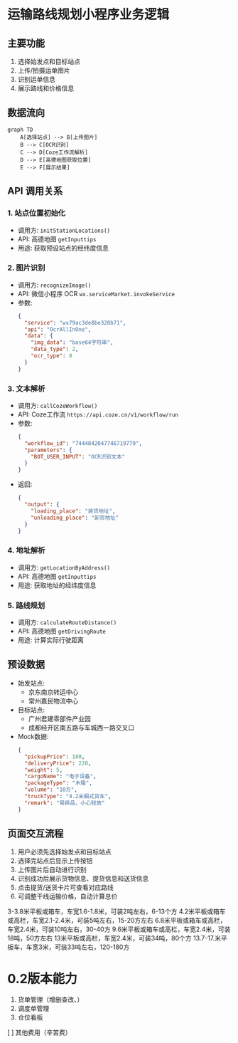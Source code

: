 
# 运输路线规划小程序业务逻辑

## 主要功能
1. 选择始发点和目标站点
2. 上传/拍摄运单图片
3. 识别运单信息
4. 展示路线和价格信息

## 数据流向
```mermaid
graph TD
    A[选择站点] --> B[上传图片]
    B --> C[OCR识别]
    C --> D[Coze工作流解析]
    D --> E[高德地图获取位置]
    E --> F[展示结果]
```

## API 调用关系

### 1. 站点位置初始化
- 调用方: `initStationLocations()`
- API: 高德地图 `getInputtips`
- 用途: 获取预设站点的经纬度信息

### 2. 图片识别
- 调用方: `recognizeImage()`
- API: 微信小程序 OCR `wx.serviceMarket.invokeService`
- 参数:
  ```json
  {
    "service": "wx79ac3de8be320b71",
    "api": "OcrAllInOne",
    "data": {
      "img_data": "base64字符串",
      "data_type": 2,
      "ocr_type": 8
    }
  }
  ```

### 3. 文本解析
- 调用方: `callCozeWorkflow()`
- API: Coze工作流 `https://api.coze.cn/v1/workflow/run`
- 参数:
  ```json
  {
    "workflow_id": "7444842047746719779",
    "parameters": {
      "BOT_USER_INPUT": "OCR识别文本"
    }
  }
  ```
- 返回: 
  ```json
  {
    "output": {
      "loading_place": "装货地址",
      "unloading_place": "卸货地址"
    }
  }
  ```

### 4. 地址解析
- 调用方: `getLocationByAddress()`
- API: 高德地图 `getInputtips`
- 用途: 获取地址的经纬度信息

### 5. 路线规划
- 调用方: `calculateRouteDistance()`
- API: 高德地图 `getDrivingRoute`
- 用途: 计算实际行驶距离

## 预设数据
- 始发站点:
  - 京东南京转运中心
  - 常州嘉民物流中心
- 目标站点:
  - 广州君建零部件产业园
  - 成都经开区南五路与车城西一路交叉口
- Mock数据:
  ```json
  {
    "pickupPrice": 180,
    "deliveryPrice": 220,
    "weight": 5,
    "cargoName": "电子设备",
    "packageType": "木箱",
    "volume": "10方",
    "truckType": "4.2米厢式货车",
    "remark": "易碎品，小心轻放"
  }
  ```

## 页面交互流程
1. 用户必须先选择始发点和目标站点
2. 选择完站点后显示上传按钮
3. 上传图片后自动进行识别
4. 识别成功后展示货物信息、提货信息和送货信息
5. 点击提货/送货卡片可查看对应路线
6. 可调整干线运输价格，自动计算总价


3-3.8米平板或箱车，车宽1.6-1.8米，可装2吨左右，6-13个方
4.2米平板或箱车或高栏，车宽2.1-2.4米，可装5吨左右，15-20方左右
6.8米平板或箱车或高栏，车宽2.4米，可装10吨左右，30-40方
9.6米平板或箱车或高栏，车宽2.4米，可装18吨，50方左右
13米平板或高栏，车宽2.4米，可装34吨，80个方
13.7-17.米平板车，车宽3米，可装33吨左右，120-180方


# 0.2版本能力
1. 货单管理（增删查改、）
2. 调度单管理
3. 仓位看板


[ ] 其他费用（辛苦费）